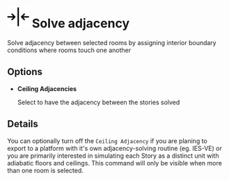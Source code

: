 # <img src="../../.gitbook/assets/solve-adjacency.svg" width="50" height="50"> Solve adjacency

Solve adjacency between selected rooms by assigning interior boundary conditions where rooms touch one another

## Options

* **Ceiling Adjacencies**

  Select to have the adjacency between the stories solved

## Details

You can optionally turn off the `Ceiling Adjacency` if you are planing to export to a platform with it's own adjacency-solving routine (eg. IES-VE) or you are primarily interested in simulating each Story as a distinct unit with adiabatic floors and ceilings. This command will only be visible when more than one room is selected.